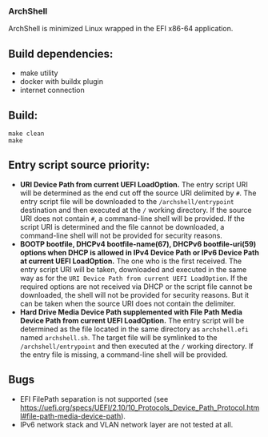 ### ArchShell

ArchShell is minimized Linux wrapped in the EFI x86-64 application.

## Build dependencies:

- make utility
- docker with buildx plugin
- internet connection

## Build:

```
make clean
make
```

## Entry script source priority:

- **URI Device Path from current UEFI LoadOption.** The entry script URI will be determined as the end cut off the source URI delimited by `#`. The entry script file will be downloaded to the `/archshell/entrypoint` destination and then executed at the `/` working directory. If the source URI does not contain `#`, a command-line shell will be provided. If the script URI is determined and the file cannot be downloaded, a command-line shell will not be provided for security reasons.
- **BOOTP bootfile, DHCPv4 bootfile-name(67), DHCPv6 bootfile-uri(59) options when DHCP is allowed in IPv4 Device Path or IPv6 Device Path at current UEFI LoadOption.** The one who is the first received. The entry script URI will be taken, downloaded and executed in the same way as for the `URI Device Path from current UEFI LoadOption`. If the required options are not received via DHCP or the script file cannot be downloaded, the shell will not be provided for security reasons. But it can be taken when the source URI does not contain the delimiter.
- **Hard Drive Media Device Path supplemented with File Path Media Device Path from current UEFI LoadOption.** The entry script will be determined as the file located in the same directory as `archshell.efi` named `archshell.sh`. The target file will be symlinked to the `/archshell/entrypoint` and then executed at the `/` working directory. If the entry file is missing, a command-line shell will be provided.

## Bugs

- EFI FilePath separation is not supported (see https://uefi.org/specs/UEFI/2.10/10_Protocols_Device_Path_Protocol.html#file-path-media-device-path).
- IPv6 network stack and VLAN network layer are not tested at all.

